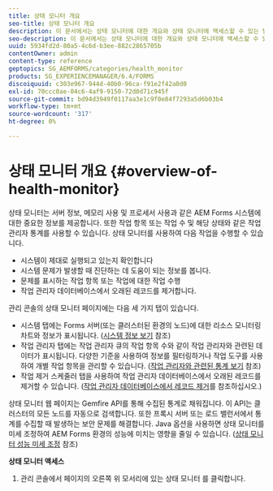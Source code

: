 ```yaml
---
title: 상태 모니터 개요
seo-title: 상태 모니터 개요
description: 이 문서에서는 상태 모니터에 대한 개요와 상태 모니터에 액세스할 수 있는 방법에 대한 세부 정보를 제공합니다.
seo-description: 이 문서에서는 상태 모니터에 대한 개요와 상태 모니터에 액세스할 수 있는 방법에 대한 세부 정보를 제공합니다.
uuid: 5934fd2d-80a5-4c6d-b3ee-882c2865705b
contentOwner: admin
content-type: reference
geptopics: SG_AEMFORMS/categories/health_monitor
products: SG_EXPERIENCEMANAGER/6.4/FORMS
discoiquuid: c303e967-944d-40b0-96ca-f91e2f42a0d0
exl-id: 70ccc0ae-04c6-4af9-9150-72d0d71c945f
source-git-commit: bd94d3949f0117aa3e1c9f0e84f7293a5d6b03b4
workflow-type: tm+mt
source-wordcount: '317'
ht-degree: 0%

---
```


# 상태 모니터 개요 {#overview-of-health-monitor}

상태 모니터는 서버 정보, 메모리 사용 및 프로세서 사용과 같은 AEM Forms 시스템에 대한 중요한 정보를 제공합니다. 또한 작업 항목 또는 작업 수 및 해당 상태와 같은 작업 관리자 통계를 사용할 수 있습니다. 상태 모니터를 사용하여 다음 작업을 수행할 수 있습니다.

* 시스템이 제대로 실행되고 있는지 확인합니다
* 시스템 문제가 발생할 때 진단하는 데 도움이 되는 정보를 봅니다.
* 문제를 표시하는 작업 항목 또는 작업에 대한 작업 수행
* 작업 관리자 데이터베이스에서 오래된 레코드를 제거합니다.

관리 콘솔의 상태 모니터 페이지에는 다음 세 가지 탭이 있습니다.

* 시스템 탭에는 Forms 서버(또는 클러스터된 환경의 노드)에 대한 리소스 모니터링 차트와 정보가 표시됩니다. ([시스템 정보 보기](/help/forms/using/admin-help/view-system-information.md#view-system-information) 참조)
* 작업 관리자 탭에는 작업 관리자 큐의 작업 항목 수와 같이 작업 관리자와 관련된 데이터가 표시됩니다. 다양한 기준을 사용하여 정보를 필터링하거나 작업 도구를 사용하여 개별 작업 항목을 관리할 수 있습니다. ([작업 관리자와 관련된 통계 보기](/help/forms/using/admin-help/view-statistics-related-manager.md#view-statistics-related-to-work-manager) 참조)
* 작업 제거 스케줄러 탭을 사용하여 작업 관리자 데이터베이스에서 오래된 레코드를 제거할 수 있습니다. ([작업 관리자 데이터베이스에서 레코드 제거](/help/forms/using/admin-help/purge-records-job-manager-database.md#purge-records-from-the-job-manager-database)를 참조하십시오.)

상태 모니터 웹 페이지는 Gemfire API를 통해 수집된 통계로 채워집니다. 이 API는 클러스터의 모든 노드를 자동으로 검색합니다. 또한 프록시 서버 또는 로드 밸런서에서 통계를 수집할 때 발생하는 보안 문제를 해결합니다. Java 옵션을 사용하면 상태 모니터를 미세 조정하여 AEM Forms 환경의 성능에 미치는 영향을 줄일 수 있습니다. ([상태 모니터 성능 미세 조정](/help/forms/using/admin-help/fine-tuning-health-monitor-performance.md#fine-tuning-health-monitor-performance) 참조)

**상태 모니터 액세스**

1. 관리 콘솔에서 페이지의 오른쪽 위 모서리에 있는 상태 모니터 를 클릭합니다.
